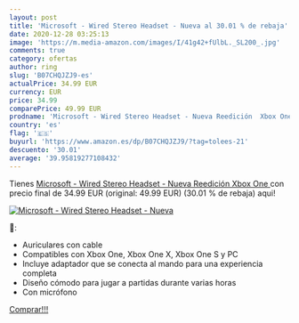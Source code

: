 ```yaml
---
layout: post
title: 'Microsoft - Wired Stereo Headset - Nueva al 30.01 % de rebaja'
date: 2020-12-28 03:25:13
image: 'https://m.media-amazon.com/images/I/41g42+fUlbL._SL200_.jpg'
comments: true
category: ofertas
author: ring
slug: 'B07CHQJZJ9-es'
actualPrice: 34.99 EUR
currency: EUR
price: 34.99
comparePrice: 49.99 EUR
prodname: 'Microsoft - Wired Stereo Headset - Nueva Reedición  Xbox One '
country: 'es'
flag: '🇪🇸'
buyurl: 'https://www.amazon.es/dp/B07CHQJZJ9/?tag=tolees-21'
descuento: '30.01'
average: '39.95819277108432'
---
```


Tienes [Microsoft - Wired Stereo Headset - Nueva Reedición  Xbox One ](https://www.amazon.es/dp/B07CHQJZJ9/?tag=tolees-21) con precio final de  34.99 EUR (original: 49.99 EUR) (30.01 %  de rebaja) aqui!

[![Microsoft - Wired Stereo Headset - Nueva](https://m.media-amazon.com/images/I/41g42+fUlbL._SL200_.jpg)](https://www.amazon.es/dp/B07CHQJZJ9/?tag=tolees-21)

🔎:

- Auriculares con cable
- Compatibles con Xbox One, Xbox One X, Xbox One S y PC
- Incluye adaptador que se conecta al mando para una experiencia completa
- Diseño cómodo para jugar a partidas durante varias horas
- Con micrófono

[Comprar!!!](https://www.amazon.es/dp/B07CHQJZJ9/?tag=tolees-21)

